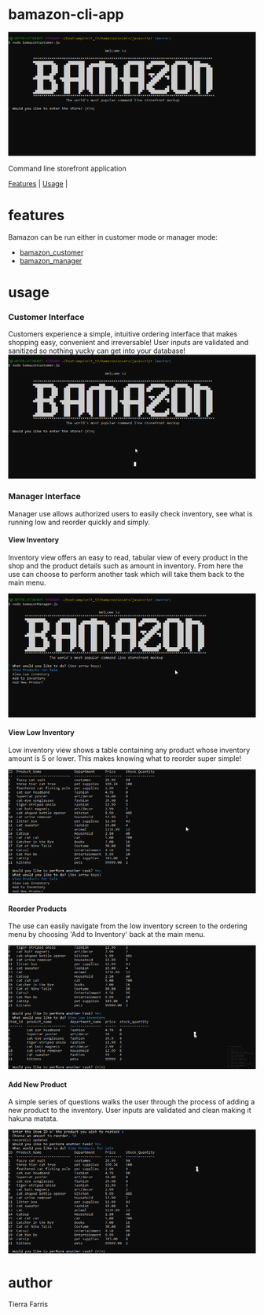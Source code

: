 # bamazon-cli-app

![screenshot](./assets/images/customerStart.png)

Command line storefront application 

[Features](#features) | [Usage](#usage) | 

# features

Bamazon can be run either in customer mode or manager mode:
 - [bamazon_customer](#bamazon_customer)
 - [bamazon_manager](#bamazon_manager)


# usage
### Customer Interface
Customers experience a simple, intuitive ordering interface that makes shopping easy, convenient and irreversable!  User inputs are validated and sanitized so nothing yucky can get into your database!  
![screenshot](./assets/images/customerUse.gif)

### Manager Interface
Manager use allows authorized users to easily check inventory, see what is running low and reorder quickly and simply.

#### View Inventory
Inventory view offers an easy to read, tabular view of every product in the shop and the product details such as amount in inventory.  From here the use can choose to perform another task which will take them back to the main menu.

![screenshot](./assets/images/managerView.gif)

#### View Low Inventory
Low inventory view shows a table containing any product whose inventory amount is 5 or lower.  This makes knowing what to reorder super simple!

![screenshot](./assets/images/managerLowInventory.gif)

#### Reorder Products
The use can easily navigate from the low inventory screen to the ordering menu by choosing 'Add to Inventory' back at the main menu. 

![screenshot](./assets/images/managerUpdateInventory.gif)

#### Add New Product
A simple series of questions walks the user through the process of adding a new product to the inventory.  User inputs are validated and clean making it hakuna matata. 

![screenshot](./assets/images/managerAddProduct.gif)

# author
Tierra Farris

